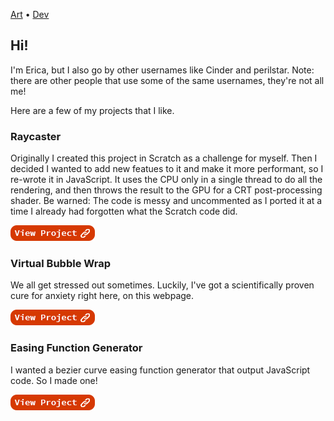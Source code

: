 <script type="application/javascript">(()=>{if(window.location.host==='perilstar.github.io'){window.location.replace('//cinderwolf.net')}})()</script>
[Art](art) • [Dev](github)

## Hi!

I'm Erica, but I also go by other usernames like Cinder and perilstar. Note: there are other people that use some of the same usernames, they're not all me!

Here are a few of my projects that I like.

### Raycaster

Originally I created this project in Scratch as a challenge for myself. Then I decided I wanted to add new featues to it and make it more performant, so I re-wrote it in JavaScript. It uses the CPU only in a single thread to do all the rendering, and then throws the result to the GPU for a CRT post-processing shader. Be warned: The code is messy and uncommented as I ported it at a time I already had forgotten what the Scratch code did.

[![Raycaster](/assets/images/view.png)](projects/raycaster)

### Virtual Bubble Wrap

We all get stressed out sometimes. Luckily, I've got a scientifically proven cure for anxiety right here, on this webpage.

[![Virtual Bubble Wrap](/assets/images/view.png)](projects/bubblewrap)

### Easing Function Generator

I wanted a bezier curve easing function generator that output JavaScript code. So I made one!

[![BezierFn](/assets/images/view.png)](projects/bezierfn)
